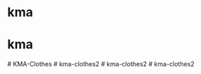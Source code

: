 # kma
# kma
#   K M A - C l o t h e s  
 #   k m a - c l o t h e s 2  
 #   k m a - c l o t h e s 2  
 #   k m a - c l o t h e s 2  
 